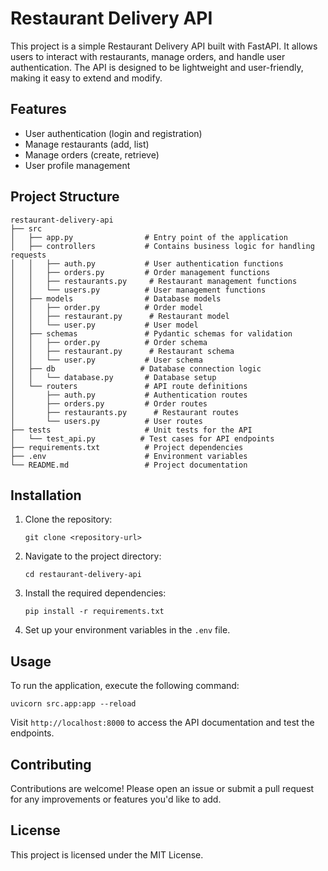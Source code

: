 # Restaurant Delivery API

This project is a simple Restaurant Delivery API built with FastAPI. It allows users to interact with restaurants, manage orders, and handle user authentication. The API is designed to be lightweight and user-friendly, making it easy to extend and modify.

## Features

- User authentication (login and registration)
- Manage restaurants (add, list)
- Manage orders (create, retrieve)
- User profile management

## Project Structure

```
restaurant-delivery-api
├── src
│   ├── app.py                # Entry point of the application
│   ├── controllers           # Contains business logic for handling requests
│   │   ├── auth.py           # User authentication functions
│   │   ├── orders.py         # Order management functions
│   │   ├── restaurants.py     # Restaurant management functions
│   │   └── users.py          # User management functions
│   ├── models                # Database models
│   │   ├── order.py          # Order model
│   │   ├── restaurant.py      # Restaurant model
│   │   └── user.py           # User model
│   ├── schemas               # Pydantic schemas for validation
│   │   ├── order.py          # Order schema
│   │   ├── restaurant.py      # Restaurant schema
│   │   └── user.py           # User schema
│   ├── db                   # Database connection logic
│   │   └── database.py       # Database setup
│   └── routers               # API route definitions
│       ├── auth.py           # Authentication routes
│       ├── orders.py         # Order routes
│       ├── restaurants.py      # Restaurant routes
│       └── users.py          # User routes
├── tests                     # Unit tests for the API
│   └── test_api.py          # Test cases for API endpoints
├── requirements.txt          # Project dependencies
├── .env                      # Environment variables
└── README.md                 # Project documentation
```

## Installation

1. Clone the repository:
   ```
   git clone <repository-url>
   ```

2. Navigate to the project directory:
   ```
   cd restaurant-delivery-api
   ```

3. Install the required dependencies:
   ```
   pip install -r requirements.txt
   ```

4. Set up your environment variables in the `.env` file.

## Usage

To run the application, execute the following command:
```
uvicorn src.app:app --reload
```

Visit `http://localhost:8000` to access the API documentation and test the endpoints.

## Contributing

Contributions are welcome! Please open an issue or submit a pull request for any improvements or features you'd like to add.

## License

This project is licensed under the MIT License.
